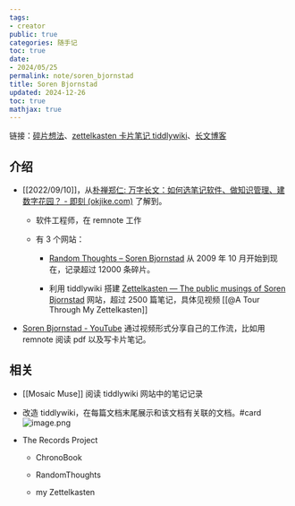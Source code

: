 ```yaml
---
tags:
- creator
public: true
categories: 随手记
toc: true
date:
- 2024/05/25
permalink: note/soren_bjornstad
title: Soren Bjornstad
updated: 2024-12-26
toc: true
mathjax: true
---
```


链接：[碎片想法](https://randomthoughts.sorenbjornstad.com/)、[zettelkasten 卡片笔记 tiddlywiki](https://zettelkasten.sorenbjornstad.com/)、[长文博客](https://controlaltbackspace.org/)

<!--more-->

## 介绍

  + [[2022/09/10]]，从[朴禅郑仁: 万字长文：如何选笔记软件、做知识管理、建数字花园？ - 即刻 (okjike.com)](https://web.okjike.com/originalPost/62b9c3cb2c5643956663f412) 了解到。

    + 软件工程师，在 remnote 工作

    + 有 3 个网站：

      + [Random Thoughts – Soren Bjornstad](https://randomthoughts.sorenbjornstad.com/) 从 2009 年 10 月开始到现在，记录超过 12000 条碎片。

      + 利用 tiddlywiki 搭建 [Zettelkasten — The public musings of Soren Bjornstad](https://zettelkasten.sorenbjornstad.com/#RandomThoughts) 网站，超过 2500 篇笔记，具体见视频 [[@A Tour Through My Zettelkasten]]

  + [Soren Bjornstad - YouTube](https://www.youtube.com/@scorchgeek) 通过视频形式分享自己的工作流，比如用 remnote 阅读 pdf 以及写卡片笔记。

## 相关

  + [[Mosaic Muse]] 阅读 tiddlywiki 网站中的笔记记录

  + 改造 tiddlywiki，在每篇文档末尾展示和该文档有关联的文档。#card
![image.png](/assets/image_1716627909847_0.png)

  + The Records Project

    + ChronoBook

    + RandomThoughts

    + my Zettelkasten


